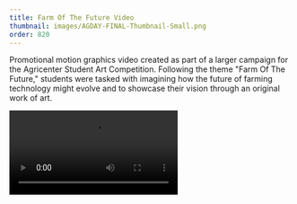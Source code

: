 ```yaml
---
title: Farm Of The Future Video
thumbnail: images/AGDAY-FINAL-Thumbnail-Small.png
order: 820
---
```


Promotional motion graphics video created as part of a larger campaign for the Agricenter Student Art Competition. Following the theme "Farm Of The Future," students were tasked with imagining how the future of farming technology might evolve and to showcase their vision through an original work of art. 

!['alt text here'](images/AGDAY-FINAL.mp4)